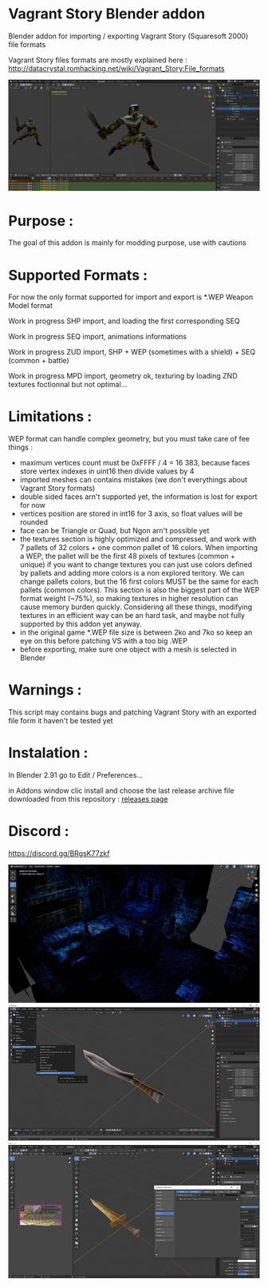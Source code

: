 # Vagrant Story Blender addon

Blender addon for importing / exporting Vagrant Story (Squaresoft 2000) file formats

Vagrant Story files formats are mostly explained here : http://datacrystal.romhacking.net/wiki/Vagrant_Story:File_formats

<img src="https://github.com/korobetski/blender-vagrant-story/raw/refactor/zud_anim.png"/>

# Purpose :

The goal of this addon is mainly for modding purpose, use with cautions

# Supported Formats :

For now the only format supported for import and export is *.WEP Weapon Model format

Work in progress SHP import, and loading the first corresponding SEQ

Work in progress SEQ import, animations informations

Work in progress ZUD import, SHP + WEP (sometimes with a shield) + SEQ (common + battle)

Work in progress MPD import, geometry ok, texturing by loading ZND textures foctionnal but not optimal...

# Limitations :

WEP format can handle complex geometry, but you must take care of fee things :
- maximum vertices count must be 0xFFFF / 4 = 16 383, because faces store vertex indexes in uint16 then divide values by 4
- imported meshes can contains mistakes (we don't everythings about Vagrant Story formats)
- double sided faces arn't supported yet, the information is lost for export for now
- vertices position are stored in int16 for 3 axis, so float values will be rounded
- face can be Triangle or Quad, but Ngon arn't possible yet
- the textures section is highly optimized and compressed, and work with 7 pallets of 32 colors + one common pallet of 16 colors. When importing a WEP, the pallet will be the first 48 pixels of textures (common + unique)
if you want to change textures you can just use colors defined by pallets and adding more colors is a non explored teritory. We can change pallets colors, but the 16 first colors MUST be the same for each pallets (common colors).
This section is also the biggest part of the WEP format weight (~75%), so making textures in higher resolution can cause memory burden quickly.
Considering all these things, modifying textures in an efficient way can be an hard task, and maybe not fully supported by this addon yet anyway.
- in the original game *.WEP file size is between 2ko and 7ko so keep an eye on this before patching VS with a too big .WEP
- before exporting, make sure one object with a mesh is selected in Blender

# Warnings :

This script may contains bugs and patching Vagrant Story with an exported file form it haven't be tested yet

# Instalation :

In Blender 2.91 go to Edit / Preferences...

in Addons window clic install and choose the last release archive file downloaded from this repository : <a href="https://github.com/korobetski/blender-vagrant-story/releases">releases page</a>

# Discord :

https://discord.gg/BRgsK77zkf

<img src="https://github.com/korobetski/blender-vagrant-story/raw/refactor/crumbling_market.png"/>

<img src="https://github.com/korobetski/blender-vagrant-story/raw/refactor/export.png"/>

<img src="https://github.com/korobetski/blender-vagrant-story/raw/refactor/uv_map_addon_win.png"/>

